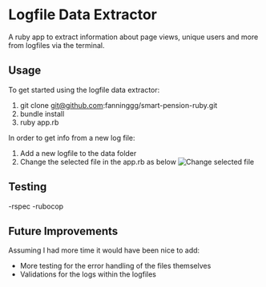 # Logfile Data Extractor

A ruby app to extract information about page views, unique users and more from logfiles via the terminal.

## Usage

To get started using the logfile data extractor:
1. git clone git@github.com:fanninggg/smart-pension-ruby.git
2. bundle install
3. ruby app.rb

In order to get info from a new log file:
1. Add a new logfile to the data folder
2. Change the selected file in the app.rb as below 
![Change selected file](https://i.imgur.com/hXk1aWY.png)

## Testing

-rspec
-rubocop

## Future Improvements

Assuming I had more time it would have been nice to add: 
- More testing for the error handling of the files themselves
- Validations for the logs within the logfiles





